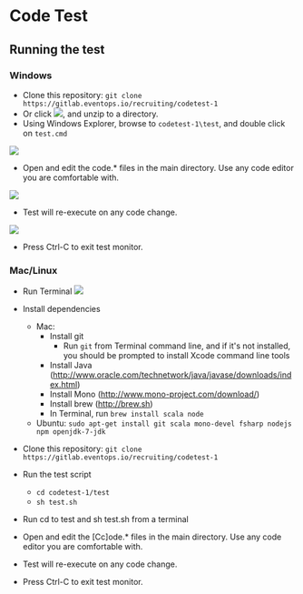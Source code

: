 # Code Test
## Running the test
### Windows

- Clone this repository: `git clone https://gitlab.eventops.io/recruiting/codetest-1`
- Or click [![](http://i.imgur.com/Su6om9f.png)](archive/master.zip), and unzip to a directory.
- Using Windows Explorer, browse to `codetest-1\test`, and double click on `test.cmd`

![](http://i.imgur.com/LFlkioh.png)
- Open and edit the code.* files in the main directory. Use any code editor you are comfortable with.

![](http://i.imgur.com/4CBdwDz.png)
- Test will re-execute on any code change.

![](http://i.imgur.com/fvPU3IQ.png)
- Press Ctrl-C to exit test monitor.

### Mac/Linux
- Run Terminal ![](http://i.imgur.com/SXN3tNM.png)

- Install dependencies
    - Mac: 
        - Install git
            - Run `git` from Terminal command line, and if it's not installed, you should be prompted to install Xcode command line tools
        - Install Java (http://www.oracle.com/technetwork/java/javase/downloads/index.html)
        - Install Mono (http://www.mono-project.com/download/)
        - Install brew (http://brew.sh)
        - In Terminal, run `brew install scala node`
    - Ubuntu: `sudo apt-get install git scala mono-devel fsharp nodejs npm openjdk-7-jdk`
- Clone this repository: `git clone https://gitlab.eventops.io/recruiting/codetest-1`
- Run the test script
  - `cd codetest-1/test`
  - `sh test.sh`
- Run cd to test and sh test.sh from a terminal
- Open and edit the [Cc]ode.* files in the main directory. Use any code editor you are comfortable with.
- Test will re-execute on any code change.
- Press Ctrl-C to exit test monitor.
